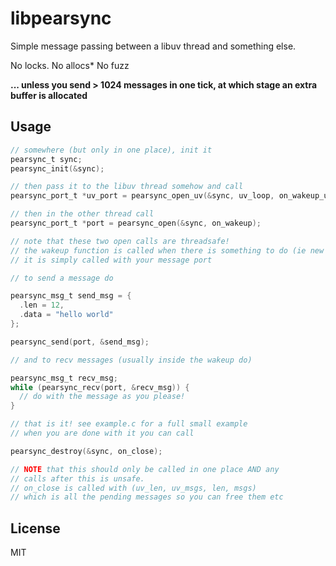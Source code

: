 # libpearsync

Simple message passing between a libuv thread and something else.

No locks.
No allocs*
No fuzz

__... unless you send > 1024 messages in one tick, at which stage an extra buffer is allocated__

## Usage

``` c
// somewhere (but only in one place), init it
pearsync_t sync;
pearsync_init(&sync);

// then pass it to the libuv thread somehow and call
pearsync_port_t *uv_port = pearsync_open_uv(&sync, uv_loop, on_wakeup_uv);

// then in the other thread call
pearsync_port_t *port = pearsync_open(&sync, on_wakeup);

// note that these two open calls are threadsafe!
// the wakeup function is called when there is something to do (ie new messages)
// it is simply called with your message port

// to send a message do

pearsync_msg_t send_msg = {
  .len = 12,
  .data = "hello world"
};

pearsync_send(port, &send_msg);

// and to recv messages (usually inside the wakeup do)

pearsync_msg_t recv_msg;
while (pearsync_recv(port, &recv_msg)) {
  // do with the message as you please!
}

// that is it! see example.c for a full small example
// when you are done with it you can call

pearsync_destroy(&sync, on_close);

// NOTE that this should only be called in one place AND any
// calls after this is unsafe.
// on_close is called with (uv_len, uv_msgs, len, msgs)
// which is all the pending messages so you can free them etc
```

## License

MIT

